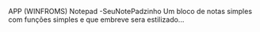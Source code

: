 APP (WINFROMS) Notepad -SeuNotePadzinho
Um bloco de notas simples com funções simples e que embreve sera estilizado...
